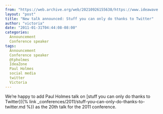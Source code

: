 ```yaml
---
from: "https://web.archive.org/web/20210926155638/https://www.ideawave.ca/new-talk-announced-stuff-you-can-only-do-thanks-to-twitter/"
layout: "post"
title: "New talk announced: Stuff you can only do thanks to Twitter"
author: "victoria"
date: "2011-01-31T04:44:08-08:00"
categories:
  Announcement
  Conference speaker
tags: 
  Announcement
  Conference speaker
  @tpholmes
  IdeaZone
  Paul Holmes
  social media
  twitter
  Victoria
---
```


We’re happy to add Paul Holmes talk on [stuff you can only do thanks to Twitter]({% link _conferences/2011/stuff-you-can-only-do-thanks-to-twitter.md %}) as the 20th talk for the 2011 conference.
